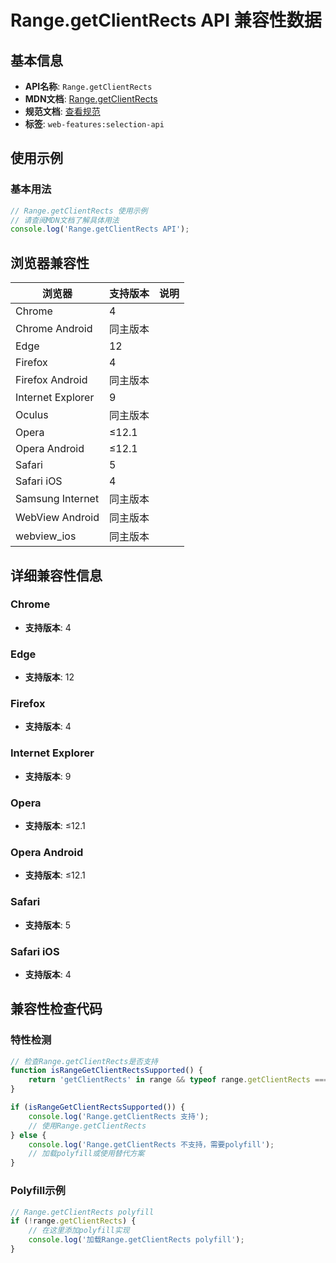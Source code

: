 # Range.getClientRects API 兼容性数据

## 基本信息

- **API名称**: `Range.getClientRects`
- **MDN文档**: [Range.getClientRects](https://developer.mozilla.org/docs/Web/API/Range/getClientRects)
- **规范文档**: [查看规范](https://drafts.csswg.org/cssom-view/#dom-range-getclientrects)
- **标签**: `web-features:selection-api`

## 使用示例

### 基本用法

```javascript
// Range.getClientRects 使用示例
// 请查阅MDN文档了解具体用法
console.log('Range.getClientRects API');
```

## 浏览器兼容性

| 浏览器 | 支持版本 | 说明 |
|--------|----------|------|
| Chrome | 4 |  |
| Chrome Android | 同主版本 |  |
| Edge | 12 |  |
| Firefox | 4 |  |
| Firefox Android | 同主版本 |  |
| Internet Explorer | 9 |  |
| Oculus | 同主版本 |  |
| Opera | ≤12.1 |  |
| Opera Android | ≤12.1 |  |
| Safari | 5 |  |
| Safari iOS | 4 |  |
| Samsung Internet | 同主版本 |  |
| WebView Android | 同主版本 |  |
| webview_ios | 同主版本 |  |

## 详细兼容性信息

### Chrome

- **支持版本**: 4

### Edge

- **支持版本**: 12

### Firefox

- **支持版本**: 4

### Internet Explorer

- **支持版本**: 9

### Opera

- **支持版本**: ≤12.1

### Opera Android

- **支持版本**: ≤12.1

### Safari

- **支持版本**: 5

### Safari iOS

- **支持版本**: 4

## 兼容性检查代码

### 特性检测

```javascript
// 检查Range.getClientRects是否支持
function isRangeGetClientRectsSupported() {
    return 'getClientRects' in range && typeof range.getClientRects === 'function';
}

if (isRangeGetClientRectsSupported()) {
    console.log('Range.getClientRects 支持');
    // 使用Range.getClientRects
} else {
    console.log('Range.getClientRects 不支持，需要polyfill');
    // 加载polyfill或使用替代方案
}
```

### Polyfill示例

```javascript
// Range.getClientRects polyfill
if (!range.getClientRects) {
    // 在这里添加polyfill实现
    console.log('加载Range.getClientRects polyfill');
}
```

